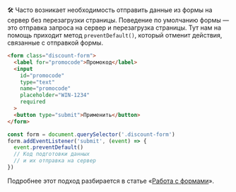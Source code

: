﻿🛠 Часто возникает необходимость отправить данные из формы на сервер без перезагрузки страницы. Поведение по умолчанию формы — это отправка запроса на сервер и перезагрузка страницы. Тут нам на помощь приходит метод `preventDefault()`, который отменит действия, связанные с отправкой формы.

```html
<form class="discount-form">
  <label for="promocode">Промокод</label>
  <input
    id="promocode"
    type="text"
    name="promocode"
    placeholder="WIN-1234"
    required
  >
  <button type="submit">Применить</button>
</form>
```

```js
const form = document.querySelector('.discount-form')
form.addEventListener('submit', (event) => {
  event.preventDefault()
  // Код подготовки данных
  // и их отправка на сервер
})
```

Подробнее этот подход разбирается в статье «[Работа с формами](/js/deal-with-forms/)».
